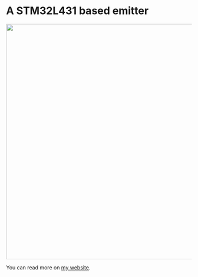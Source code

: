 # A STM32L431 based emitter

<img src="https://mjoldfield.com/atelier/2022/01/em-bb-back.jpg" width="640">

You can read more on [my website](https://mjoldfield.com/atelier/atelier-dest/2022/01/ir-emitter-bb.html).
